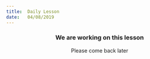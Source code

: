 ```yaml
---
title:  Daily Lesson
date:   04/08/2019
---
```


### <center>We are working on this lesson</center>
<center>Please come back later</center>
